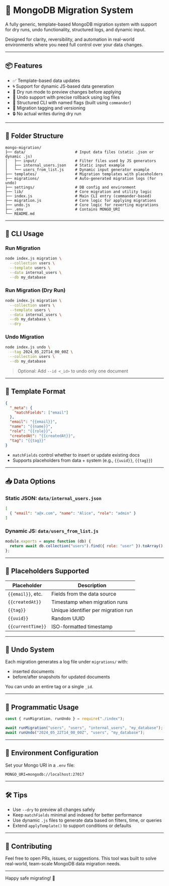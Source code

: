 # 🧠 MongoDB Migration System

A fully generic, template-based MongoDB migration system with support for dry runs, undo functionality, structured logs, and dynamic input.

Designed for clarity, reversibility, and automation in real-world environments where you need full control over your data changes.

---

## 📦 Features

- ✅ Template-based data updates
- 🌀 Support for dynamic JS-based data generation
- 🧪 Dry run mode to preview changes before applying
- 🔁 Undo support with precise rollback using log files
- 🧰 Structured CLI with named flags (built using `commander`)
- 🧾 Migration tagging and versioning
- 🔒 No actual writes during dry run

---

## 📁 Folder Structure

```
mongo-migration/
├── data/                      # Input data files (static .json or dynamic .js)
│   ├── input/                 # Filter files used by JS generators
│   ├── internal_users.json    # Static input example
│   └── users_from_list.js     # Dynamic input generator example
├── templates/                 # Migration templates with placeholders
├── migrations/                # Auto-generated migration logs (for undo)
├── settings/                  # DB config and environment
├── lib/                       # Core migration and utility logic
├── index.js                   # Main CLI entry (commander-based)
├── migration.js               # Core logic for applying migrations
├── undo.js                    # Core logic for reverting migrations
├── .env                       # Contains MONGO_URI
└── README.md
```

---

## 🚀 CLI Usage

### Run Migration

```bash
node index.js migration \
  --collection users \
  --template users \
  --data internal_users \
  --db my_database
```

### Run Migration (Dry Run)

```bash
node index.js migration \
  --collection users \
  --template users \
  --data internal_users \
  --db my_database \
  --dry
```

### Undo Migration

```bash
node index.js undo \
  --tag 2024_05_22T14_00_00Z \
  --collection users \
  --db my_database
```

> Optional: Add `--id <_id>` to undo only one document

---

## 🔧 Template Format

```json
{
  "_meta": {
    "matchFields": ["email"]
  },
  "email": "{{email}}",
  "name": "{{name}}",
  "role": "{{role}}",
  "createdAt": "{{createdAt}}",
  "tag": "{{tag}}"
}
```

- `matchFields` control whether to insert or update existing docs
- Supports placeholders from data + system (e.g., `{{uuid}}`, `{{tag}}`)

---

## 📥 Data Options

### Static JSON: `data/internal_users.json`

```json
[
  { "email": "a@x.com", "name": "Alice", "role": "admin" }
]
```

### Dynamic JS: `data/users_from_list.js`

```js
module.exports = async function (db) {
  return await db.collection("users").find({ role: "user" }).toArray();
};
```

---

## 🧩 Placeholders Supported

| Placeholder        | Description                          |
|--------------------|--------------------------------------|
| `{{email}}`, etc.  | Fields from the data source          |
| `{{createdAt}}`    | Timestamp when migration runs        |
| `{{tag}}`          | Unique identifier per migration run  |
| `{{uuid}}`         | Random UUID                          |
| `{{currentTime}}`  | ISO-formatted timestamp              |

---

## 🔁 Undo System

Each migration generates a log file under `migrations/` with:
- inserted documents
- before/after snapshots for updated documents

You can undo an entire tag or a single `_id`.

---

## 🧪 Programmatic Usage

```js
const { runMigration, runUndo } = require("./index");

await runMigration("users", "users", "internal_users", "my_database");
await runUndo("2024_05_22T14_00_00Z", "users", "my_database");
```

---

## 🔐 Environment Configuration

Set your Mongo URI in a `.env` file:

```
MONGO_URI=mongodb://localhost:27017
```

---

## 🛠 Tips

- Use `--dry` to preview all changes safely
- Keep `matchFields` minimal and indexed for better performance
- Use dynamic `.js` files to generate data based on filters, time, or queries
- Extend `applyTemplate()` to support conditions or defaults

---

## 📣 Contributing

Feel free to open PRs, issues, or suggestions. This tool was built to solve real-world, team-scale MongoDB data migration needs.

---

Happy safe migrating! 🚀
